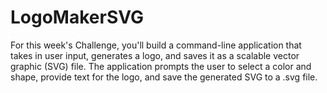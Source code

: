 # LogoMakerSVG
For this week's Challenge, you'll build a command-line application that takes in user input, generates a logo, and saves it as a scalable vector graphic (SVG) file. The application prompts the user to select a color and shape, provide text for the logo, and save the generated SVG to a .svg file.
